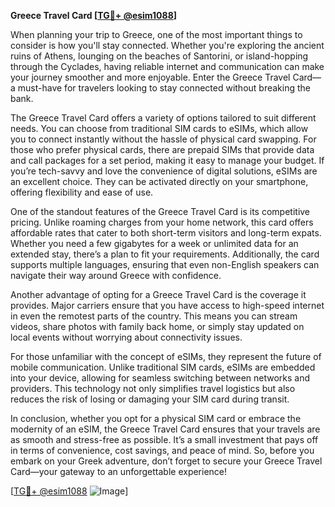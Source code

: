 **Greece Travel Card [[TG💪+ @esim1088](https://t.me/s/esim1088)]**

When planning your trip to Greece, one of the most important things to consider is how you'll stay connected. Whether you're exploring the ancient ruins of Athens, lounging on the beaches of Santorini, or island-hopping through the Cyclades, having reliable internet and communication can make your journey smoother and more enjoyable. Enter the Greece Travel Card—a must-have for travelers looking to stay connected without breaking the bank.

The Greece Travel Card offers a variety of options tailored to suit different needs. You can choose from traditional SIM cards to eSIMs, which allow you to connect instantly without the hassle of physical card swapping. For those who prefer physical cards, there are prepaid SIMs that provide data and call packages for a set period, making it easy to manage your budget. If you’re tech-savvy and love the convenience of digital solutions, eSIMs are an excellent choice. They can be activated directly on your smartphone, offering flexibility and ease of use.

One of the standout features of the Greece Travel Card is its competitive pricing. Unlike roaming charges from your home network, this card offers affordable rates that cater to both short-term visitors and long-term expats. Whether you need a few gigabytes for a week or unlimited data for an extended stay, there’s a plan to fit your requirements. Additionally, the card supports multiple languages, ensuring that even non-English speakers can navigate their way around Greece with confidence.

Another advantage of opting for a Greece Travel Card is the coverage it provides. Major carriers ensure that you have access to high-speed internet in even the remotest parts of the country. This means you can stream videos, share photos with family back home, or simply stay updated on local events without worrying about connectivity issues.

For those unfamiliar with the concept of eSIMs, they represent the future of mobile communication. Unlike traditional SIM cards, eSIMs are embedded into your device, allowing for seamless switching between networks and providers. This technology not only simplifies travel logistics but also reduces the risk of losing or damaging your SIM card during transit.

In conclusion, whether you opt for a physical SIM card or embrace the modernity of an eSIM, the Greece Travel Card ensures that your travels are as smooth and stress-free as possible. It’s a small investment that pays off in terms of convenience, cost savings, and peace of mind. So, before you embark on your Greek adventure, don’t forget to secure your Greece Travel Card—your gateway to an unforgettable experience!

[[TG💪+ @esim1088](https://t.me/s/esim1088) ![Image](https://i.postimg.cc/Y0z9fWf4/image.png)]